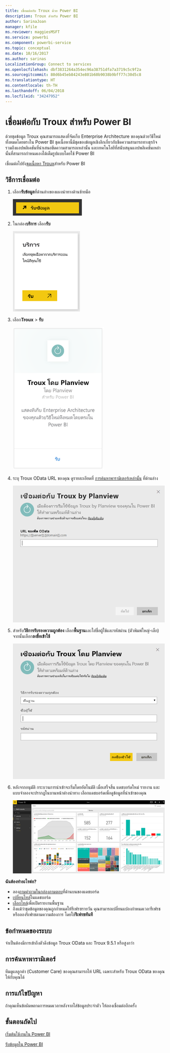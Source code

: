 ```yaml
---
title: เชื่อมต่อกับ Troux ด้วย Power BI
description: Troux สำหรับ Power BI
author: SarinaJoan
manager: kfile
ms.reviewer: maggiesMSFT
ms.service: powerbi
ms.component: powerbi-service
ms.topic: conceptual
ms.date: 10/16/2017
ms.author: sarinas
LocalizationGroup: Connect to services
ms.openlocfilehash: dbf3831264a354ec96a38751dfa7a3719c5c9f2a
ms.sourcegitcommit: 80d6b45eb84243e801b60b9038b9bff77c30d5c8
ms.translationtype: HT
ms.contentlocale: th-TH
ms.lasthandoff: 06/04/2018
ms.locfileid: "34247952"
---
```

# <a name="connect-to-troux-for-power-bi"></a>เชื่อมต่อกับ Troux สำหรับ Power BI
ด้วยชุดข้อมูล Troux คุณสามารถแสดงที่จัดเก็บ Enterprise Architecture ของคุณด้วยวิธีใหม่ทั้งหมดโดยตรงใน Power BI ชุดเนื้อหานี้มีชุดของข้อมูลเชิงลึกเกี่ยวกับขีดความสามารถทางธุรกิจ รวมถึงแอปพลิเคชันที่นำเสนอขีดความสามารถเหล่านั้น และเทคโนโลยีที่สนับสนุนแอปพลิเคชันเหล่านั้นที่สามารถกำหนดเองได้เต็มรูปแบบโดยใช้ Power BI

เชื่อมต่อไปยัง[ชุดเนื้อหา Troux](https://app.powerbi.com/getdata/services/troux)สำหรับ Power BI

## <a name="how-to-connect"></a>วิธีการเชื่อมต่อ
1. เลือก**รับข้อมูล**ที่ด้านล่างของแผงนำทางด้านซ้ายมือ
   
   ![](media/service-connect-to-troux/getdata.png)
2. ในกล่อง**บริการ** เลือก**รับ**
   
   ![](media/service-connect-to-troux/services.png)
3. เลือก**Troux** \> **รับ**
   
   ![](media/service-connect-to-troux/troux.png)
4. ระบุ Troux OData URL ของคุณ ดูรายละเอียดที่ [การค้นหาพารามิเตอร์เหล่านั้น](#FindingParams) ที่ด้านล่าง
   
   ![](media/service-connect-to-troux/params.png)
5. สำหรับ**วิธีการรับรองความถูกต้อง** เลือก**พื้นฐาน**และใส่ชื่อผู้ใช้และรหัสผ่าน (ตัวพิมพ์ใหญ่-เล็ก) จากนั้นเลือก**ลงชื่อเข้าใช้**
   
    ![](media/service-connect-to-troux/creds.png)
6. หลังจากอนุมัติ กระบวนการนำเข้าจะเริ่มโดยอัตโนมัติ เมื่อเสร็จสิ้น แดชบอร์ดใหม่ รายงาน และแบบจำลองจะปรากฏในบานหน้าต่างนำทาง เลือกแดชบอร์ดเพื่อดูข้อมูลที่นำเข้าของคุณ
   
     ![](media/service-connect-to-troux/dashboard.png)

**ฉันต้องทำอะไรต่อ?**

* ลอง[ถามคำถามในกล่องถามตอบ](power-bi-q-and-a.md)ที่ด้านบนของแดชบอร์ด
* [เปลี่ยนไทล์](service-dashboard-edit-tile.md)ในแดชบอร์ด
* [เลือกไทล์](service-dashboard-tiles.md)เพื่อเปิดรายงานพื้นฐาน
* ถึงแม้ว่าชุดข้อมูลของคุณถูกกำหนดให้รีเฟรซรายวัน คุณสามารถเปลี่ยนแปลงกำหนดเวลารีเฟรช หรือลองรีเฟรชตามความต้องการ โดยใช้**รีเฟรชทันที**

## <a name="system-requirements"></a>ข้อกำหนดของระบบ
จำเป็นต้องมีการเข้าถึงตัวดึงข้อมูล Troux OData และ Troux 9.5.1 หรือสูงกว่า

<a name="FindingParams"></a>

## <a name="finding-parameters"></a>การค้นหาพารามิเตอร์
ทีมดูแลลูกค้า (Customer Care) ของคุณสามารถให้ URL เฉพาะสำหรับ Troux OData ของคุณให้กับคุณได้

## <a name="troubleshooting"></a>การแก้ไขปัญหา
ถ้าคุณเห็นข้อผิดพลาดการหมดเวลาหลังจากใส่ข้อมูลประจำตัว ให้ลองเชื่อมต่ออีกครั้ง

## <a name="next-steps"></a>ขั้นตอนถัดไป
[เริ่มต้นใช้งานใน Power BI](service-get-started.md)

[รับข้อมูลใน Power BI](service-get-data.md)

